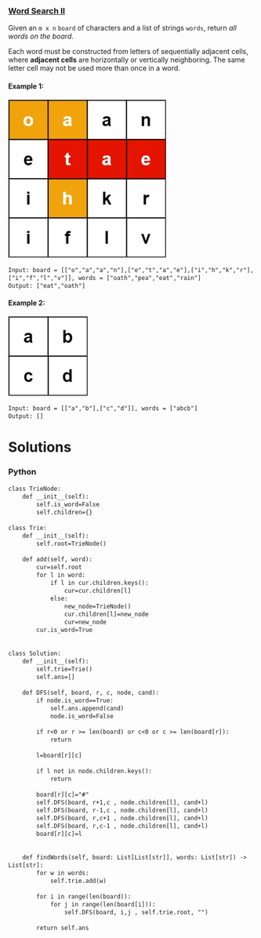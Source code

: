 ### [Word Search II](https://leetcode.com/problems/word-search-ii/) <br>

Given an `m x n` `board` of characters and a list of strings `words`, return *all words on the board*.

Each word must be constructed from letters of sequentially adjacent cells, where **adjacent cells** are horizontally or vertically neighboring. The same letter cell may not be used more than once in a word.


#### Example 1:
<img src="../../../../../images/212search1.jpg">

```
Input: board = [["o","a","a","n"],["e","t","a","e"],["i","h","k","r"],["i","f","l","v"]], words = ["oath","pea","eat","rain"]
Output: ["eat","oath"]

```

#### Example 2:
<img src="../../../../../images/212search2.jpg">

```
Input: board = [["a","b"],["c","d"]], words = ["abcb"]
Output: []

```

# Solutions

### Python
```
class TrieNode:
    def __init__(self):
        self.is_word=False
        self.children={}
        
class Trie:
    def __init__(self):
        self.root=TrieNode()
        
    def add(self, word):
        cur=self.root
        for l in word:
            if l in cur.children.keys():
                cur=cur.children[l]
            else:
                new_node=TrieNode()
                cur.children[l]=new_node
                cur=new_node
        cur.is_word=True


class Solution:
    def __init__(self):
        self.trie=Trie()
        self.ans=[]
    
    def DFS(self, board, r, c, node, cand):
        if node.is_word==True:
            self.ans.append(cand)
            node.is_word=False
            
        if r<0 or r >= len(board) or c<0 or c >= len(board[r]):
            return
        
        l=board[r][c]
        
        if l not in node.children.keys():
            return
        
        board[r][c]="#"
        self.DFS(board, r+1,c , node.children[l], cand+l)
        self.DFS(board, r-1,c , node.children[l], cand+l)
        self.DFS(board, r,c+1 , node.children[l], cand+l)
        self.DFS(board, r,c-1 , node.children[l], cand+l)
        board[r][c]=l
        
                
    def findWords(self, board: List[List[str]], words: List[str]) -> List[str]:
        for w in words:
            self.trie.add(w)
            
        for i in range(len(board)):
            for j in range(len(board[i])):
                self.DFS(board, i,j , self.trie.root, "")
                
        return self.ans

```
